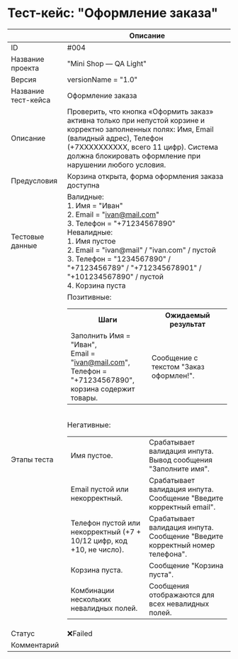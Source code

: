 # Тест-кейс: "Оформление заказа"

||Описание|
| --- | --- |
| ID | #004 |
| Название проекта | "Mini Shop — QA Light" |
| Версия | versionName = "1.0" |
| Название тест-кейса | Оформление заказа |
| Описание | Проверить, что кнопка «Оформить заказ» активна только при непустой корзине и корректно заполненных полях: Имя, Email (валидный адрес), Телефон (+7XXXXXXXXXX, всего 11 цифр). Система должна блокировать оформление при нарушении любого условия. |
| Предусловия | Корзина открыта, форма оформления заказа доступна |
| Тестовые данные | Валидные: <br>1. Имя = "Иван"<br>2. Email = "ivan@mail.com"<br>3. Телефон = "+71234567890"<br> Невалидные:<br>1. Имя пустое<br>2. Email = "ivan@mail" / "ivan.com" / пустой<br>3. Телефон = "1234567890" / "+7123456789" / "+712345678901" / "+101234567890" / пустой<br>4. Корзина пуста |
| Этапы теста | Позитивные:<br><table><tr><th>Шаги</th><th>Ожидаемый результат</th></tr><tr><td>Заполнить Имя = "Иван",<br> Email = "ivan@mail.com",<br> Телефон = "+71234567890",<br> корзина содержит товары.</td><td>Сообщение с текстом "Заказ оформлен!".</td></tr></table><br>Негативные:<br><table><tr><td>Имя пустое.</td><td>Срабатывает валидация инпута. Вывод сообщения "Заполните имя".</td></tr><tr><td>Email пустой или некорректный.</td><td>Срабатывает валидация инпута. Сообщение "Введите корректный email".</td></tr><tr><td>Телефон пустой или некорректный (+7 + 10/12 цифр, код +10, не число).</td><td>Срабатывает валидация инпута. Сообщение "Введите корректный номер телефона".</td></tr><tr><td>Корзина пуста.</td><td>Сообщение "Корзина пуста".</td></tr><tr><td>Комбинации нескольких невалидных полей.</td><td>Сообщения отображаются для всех невалидных полей.</td></tr></table> |
| Статус | ❌Failed |
| Комментарий |  |
